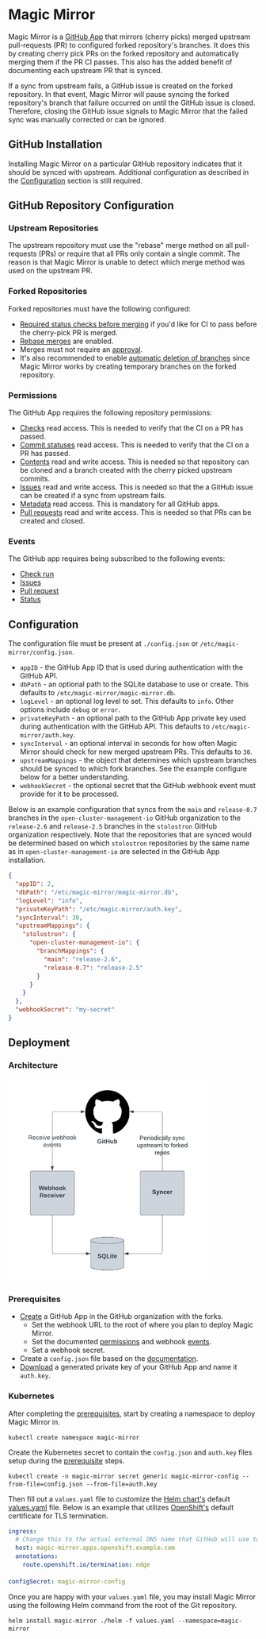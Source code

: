 # Magic Mirror

Magic Mirror is a [GitHub App](https://docs.github.com/en/developers/apps/getting-started-with-apps/about-apps) that
mirrors (cherry picks) merged upstream pull-requests (PR) to configured forked repository's branches. It does this by
creating cherry pick PRs on the forked repository and automatically merging them if the PR CI passes. This also has the
added benefit of documenting each upstream PR that is synced.

If a sync from upstream fails, a GitHub issue is created on the forked repository. In that event, Magic Mirror will
pause syncing the forked repository's branch that failure occurred on until the GitHub issue is closed. Therefore,
closing the GitHub issue signals to Magic Mirror that the failed sync was manually corrected or can be ignored.

## GitHub Installation

Installing Magic Mirror on a particular GitHub repository indicates that it should be synced with upstream. Additional
configuration as described in the [Configuration](#configuration) section is still required.

## GitHub Repository Configuration

### Upstream Repositories

The upstream repository must use the "rebase" merge method on all pull-requests (PRs) or require that all PRs only
contain a single commit. The reason is that Magic Mirror is unable to detect which merge method was used on the upstream
PR.

### Forked Repositories

Forked repositories must have the following configured:

- [Required status checks before merging](https://docs.github.com/en/repositories/configuring-branches-and-merges-in-your-repository/defining-the-mergeability-of-pull-requests/about-protected-branches#require-status-checks-before-merging)
  if you'd like for CI to pass before the cherry-pick PR is merged.
- [Rebase merges](https://docs.github.com/en/repositories/configuring-branches-and-merges-in-your-repository/configuring-pull-request-merges/about-merge-methods-on-github#rebasing-and-merging-your-commits)
  are enabled.
- Merges must not require an
  [approval](https://docs.github.com/en/repositories/configuring-branches-and-merges-in-your-repository/defining-the-mergeability-of-pull-requests/about-protected-branches#require-pull-request-reviews-before-merging).
- It's also recommended to enable
  [automatic deletion of branches](https://docs.github.com/en/repositories/configuring-branches-and-merges-in-your-repository/configuring-pull-request-merges/managing-the-automatic-deletion-of-branches)
  since Magic Mirror works by creating temporary branches on the forked repository.

### Permissions

The GitHub App requires the following repository permissions:

- [Checks](https://docs.github.com/en/rest/overview/permissions-required-for-github-apps#permission-on-checks) read
  access. This is needed to verify that the CI on a PR has passed.
- [Commit statuses](https://docs.github.com/en/rest/overview/permissions-required-for-github-apps#permission-on-statuses)
  read access. This is needed to verify that the CI on a PR has passed.
- [Contents](https://docs.github.com/en/rest/overview/permissions-required-for-github-apps#permission-on-contents) read
  and write access. This is needed so that repository can be cloned and a branch created with the cherry picked upstream
  commits.
- [Issues](https://docs.github.com/en/rest/overview/permissions-required-for-github-apps#permission-on-issues) read and
  write access. This is needed so that the a GitHub issue can be created if a sync from upstream fails.
- [Metadata](https://docs.github.com/en/rest/overview/permissions-required-for-github-apps#metadata-permissions) read
  access. This is mandatory for all GitHub apps.
- [Pull requests](https://docs.github.com/en/rest/overview/permissions-required-for-github-apps#permission-on-pull-requests)
  read and write access. This is needed so that PRs can be created and closed.

### Events

The GitHub app requires being subscribed to the following events:

- [Check run](https://docs.github.com/en/developers/webhooks-and-events/webhooks/webhook-events-and-payloads#check_suite)
- [Issues](https://docs.github.com/en/developers/webhooks-and-events/webhooks/webhook-events-and-payloads#issues)
- [Pull request](https://docs.github.com/en/developers/webhooks-and-events/webhooks/webhook-events-and-payloads#pull_request)
- [Status](https://docs.github.com/en/developers/webhooks-and-events/webhooks/webhook-events-and-payloads#status)

## Configuration

The configuration file must be present at `./config.json` or `/etc/magic-mirror/config.json`.

- `appID` - the GitHub App ID that is used during authentication with the GitHub API.
- `dbPath` - an optional path to the SQLite database to use or create. This defaults to
  `/etc/magic-mirror/magic-mirror.db`.
- `logLevel` - an optional log level to set. This defaults to `info`. Other options include `debug` or `error`.
- `privateKeyPath` - an optional path to the GitHub App private key used during authentication with the GitHub API. This
  defaults to `/etc/magic-mirror/auth.key`.
- `syncInterval` - an optional interval in seconds for how often Magic Mirror should check for new merged upstream PRs.
  This defaults to `30`.
- `upstreamMappings` - the object that determines which upstream branches should be synced to which fork branches. See
  the example configure below for a better understanding.
- `webhookSecret` - the optional secret that the GitHub webhook event must provide for it to be processed.

Below is an example configuration that syncs from the `main` and `release-0.7` branches in the
`open-cluster-management-io` GitHub organization to the `release-2.6` and `release-2.5` branches in the `stolostron`
GitHub organization respectively. Note that the repositories that are synced would be determined based on which
`stolostron` repositories by the same name as in `open-cluster-management-io` are selected in the GitHub App
installation.

```json
{
  "appID": 2,
  "dbPath": "/etc/magic-mirror/magic-mirror.db",
  "logLevel": "info",
  "privateKeyPath": "/etc/magic-mirror/auth.key",
  "syncInterval": 30,
  "upstreamMappings": {
    "stolostron": {
      "open-cluster-management-io": {
        "branchMappings": {
          "main": "release-2.6",
          "release-0.7": "release-2.5"
        }
      }
    }
  },
  "webhookSecret": "my-secret"
}
```

## Deployment

### Architecture

<img src="images/architecture.png" alt="architecture diagram" width="400px" />

### Prerequisites

- [Create](https://docs.github.com/en/developers/apps/building-github-apps/creating-a-github-app) a GitHub App in the
  GitHub organization with the forks.
  - Set the webhook URL to the root of where you plan to deploy Magic Mirror.
  - Set the documented [permissions](#permissions) and webhook [events](#events).
  - Set a webhook secret.
- Create a `config.json` file based on the [documentation](#configuration).
- [Download](https://docs.github.com/en/developers/apps/building-github-apps/authenticating-with-github-apps#generating-a-private-key)
  a generated private key of your GitHub App and name it `auth.key`.

### Kubernetes

After completing the [prerequisites](#prerequisites), start by creating a namespace to deploy Magic Mirror in.

```shell
kubectl create namespace magic-mirror
```

Create the Kubernetes secret to contain the `config.json` and `auth.key` files setup during the
[prerequisite](#prerequisites) steps.

```shell
kubectl create -n magic-mirror secret generic magic-mirror-config --from-file=config.json --from-file=auth.key
```

Then fill out a `values.yaml` file to customize the [Helm chart's](helm/) default [values.yaml](helm/values.yaml) file.
Below is an example that utilizes [OpenShift's](https://www.redhat.com/en/technologies/cloud-computing/openshift)
default certificate for TLS termination.

```yaml
ingress:
  # Change this to the actual external DNS name that GitHub will use to send webhook events.
  host: magic-mirror.apps.openshift.example.com
  annotations:
    route.openshift.io/termination: edge

configSecret: magic-mirror-config
```

Once you are happy with your `values.yaml` file, you may install Magic Mirror using the following Helm command from the
root of the Git repository.

```shell
helm install magic-mirror ./helm -f values.yaml --namespace=magic-mirror
```
